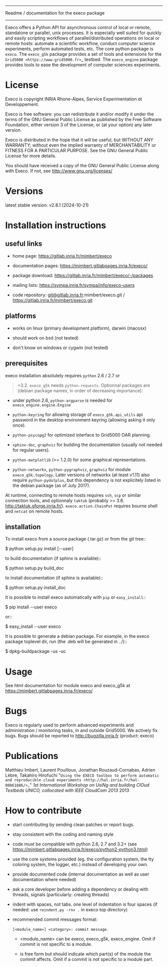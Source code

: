 ********************************************
Readme / documentation for the execo package
********************************************

Execo offers a Python API for asynchronous control of local or remote,
standalone or parallel, unix processes. It is especially well suited
for quickly and easily scripting workflows of parallel/distributed
operations on local or remote hosts: automate a scientific workflow,
conduct computer science experiments, perform automated tests,
etc. The core python package is ``execo``. The ``execo_g5k`` package
provides a set of tools and extensions for the `Grid5000
<https://www.grid5000.fr>`_ testbed. The ``execo_engine`` package
provides tools to ease the development of computer sciences
experiments.

License
=======

Execo is copyright INRIA Rhone-Alpes, Service Experimentation et
Developpement.

Execo is free software: you can redistribute it and/or modify it under
the terms of the GNU General Public License as published by the Free
Software Foundation, either version 3 of the License, or (at your
option) any later version.

Execo is distributed in the hope that it will be useful, but WITHOUT
ANY WARRANTY; without even the implied warranty of MERCHANTABILITY or
FITNESS FOR A PARTICULAR PURPOSE.  See the GNU General Public License
for more details.

You should have received a copy of the GNU General Public License
along with Execo.  If not, see <http://www.gnu.org/licenses/>

Versions
========

latest stable version: v2.8.1 (2024-10-21)

Installation instructions
=========================

useful links
------------

- home page:  https://gitlab.inria.fr/mimbert/execo

- documentation pages: https://mimbert.gitlabpages.inria.fr/execo/

- package download: https://gitlab.inria.fr/mimbert/execo/-/packages

- mailing lists: https://sympa.inria.fr/sympa/info/execo-users

- code repository: git@gitlab.inria.fr:mimbert/execo.git / https://gitlab.inria.fr/mimbert/execo.git

platforms
---------

- works on linux (primary development platform), darwin (macosx)

- should work on bsd (not tested)

- don't know on windows or cygwin (not tested)

prerequisites
-------------

execo installation absolutely requires ``python`` 2.6 / 2.7 or
>=3.2. ``execo_g5k`` needs ``python-requests``. Optionnal packages are
(debian package names, in order of decreasing importance):

- under python 2.6, ``python-argparse`` is needed for
  `execo_engine.engine.Engine`

- ``python-keyring`` for allowing storage of `execo_g5k.api_utils` api
  password in the desktop environment keyring (allowing asking it only
  once).

- ``python-psycopg2`` for optimized interface to Grid5000 OAR planning.

- ``sphinx-doc``, ``graphviz`` for building the documentation (usually
  not needed for regular users).

- ``python-matplotlib`` (>= 1.2.0) for some graphical representations.

- ``python-networkx``, ``python-pygraphviz``, ``graphviz`` for module
  ``execo_g5k.topology``. Later versions of networkx (at least v1.11)
  also require ``python-pydotplus``, but this dependency is not
  explicitely listed in the debian package (as of July 2017).

At runtime, connecting to remote hosts requires ``ssh``, ``scp`` or
similar connection tools, and optionnaly ``taktuk`` (probably >=
3.6. http://taktuk.gforge.inria.fr/). `execo.action.ChainPut` requires
bourne shell and ``netcat`` on remote hosts.

installation
------------

To install execo from a source package (.tar.gz) or from the git
tree::

 $ python setup.py install [--user]

to build documentation (if sphinx is available)::

 $ python setup.py build_doc

to install documentation (if sphinx is available)::

 $ python setup.py install_doc

It is possible to install execo automatically with ``pip`` or
``easy_install``::

 $ pip install --user execo

or::

 $ easy_install --user execo

It is possible to generate a debian package. For example, in the execo
package toplevel dir, run (the .deb will be generated in ../)::

 $ dpkg-buildpackage -us -uc

Usage
=====

See html documentation for module execo and execo_g5k at
https://mimbert.gitlabpages.inria.fr/execo/

Bugs
====

Execo is regularly used to perform advanced experiments and
administration / monitoring tasks, in and outside Grid5000. We
actively fix bugs. Bugs should be reported to http://bugzilla.inria.fr
(product: execo)

Publications
============

Matthieu Imbert, Laurent Pouilloux, Jonathan Rouzaud-Cornabas, Adrien
Lèbre, Takahiro Hirofuchi "`Using the EXECO toolbox to perform
automatic and reproducible cloud experiments
<http://hal.inria.fr/hal-00861886/>`_" *1st International Workshop on
UsiNg and building ClOud Testbeds UNICO, collocated with IEEE CloudCom
2013* 2013

How to contribute
=================

- start contributing by sending clean patches or report bugs.

- stay consistent with the coding and naming style

- code must be compatible with python 2.6, 2.7 and 3.2+ (see
  https://mimbert.gitlabpages.inria.fr/execo/python2-python3.html)

- use the core systems provided (eg. the configuration system, the tty
  coloring system, the logger, etc.) instead of developing your own.

- provide documented code (internal documentation as well as user
  documentation where needed)

- ask a core developer before adding a dependency or dealing with
  threads, signals (particularly: creating threads)

- indent with spaces, not tabs. one level of indentation is four
  spaces (if needed: use ``reindent.py -rnv .`` in execo top
  directory)

- recommended commit messages format:

  ``[<module_name>] <category>: commit message``.

  - <module_name> can be execo, execo_g5k, execo_engine. Omit if
    commit is not specific to a module.

  - <category> is free form but should indicate which part(s) of the
    module the commit affects. Omit if a commit is not specific to a
    module part.

